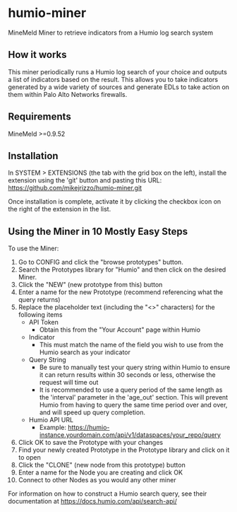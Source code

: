 # humio-miner
MineMeld Miner to retrieve indicators from a Humio log search system

## How it works

This miner periodically runs a Humio log search of your choice and outputs a list of
indicators based on the result.  This allows you to take indicators generated by a wide
variety of sources and generate EDLs to take action on them within Palo Alto Networks
firewalls.

## Requirements

MineMeld >=0.9.52

## Installation

In SYSTEM > EXTENSIONS (the tab with the grid box on the left), install the extension
using the 'git' button and pasting this URL:
https://github.com/mikejrizzo/humio-miner.git

Once installation is complete, activate it by clicking the checkbox icon on the right
of the extension in the list.

## Using the Miner in 10 Mostly Easy Steps
To use the Miner:
 1. Go to CONFIG and click the "browse prototypes" button.
 2. Search the Prototypes library for "Humio" and then click on the desired Miner.
 3. Click the "NEW" (new prototype from this) button
 4. Enter a name for the new Prototype (recommend referencing what the query returns)
 5. Replace the placeholder text (including the "<>" characters) for the following items
    * API Token
        * Obtain this from the "Your Account" page within Humio
    * Indicator
        * This must match the name of the field you wish to use from the Humio 
        search as your indicator
    * Query String
        * Be sure to manually test your query string within Humio to ensure it can return
        results within 30 seconds or less, otherwise the request will time out
        * It is recommended to use a query period of the same length as the 'interval'
        parameter in the 'age_out' section.  This will prevent Humio from having to query
        the same time period over and over, and will speed up query completion.
    * Humio API URL
        * Example: https://humio-instance.yourdomain.com/api/v1/dataspaces/your_repo/query
 6. Click OK to save the Prototype with your changes
 7. Find your newly created Prototype in the Prototype library and click on it to open
 8. Click the "CLONE" (new node from this prototype) button
 9. Enter a name for the Node you are creating and click OK
 10. Connect to other Nodes as you would any other miner
    

For information on how to construct a Humio search query, see their documentation
at https://docs.humio.com/api/search-api/